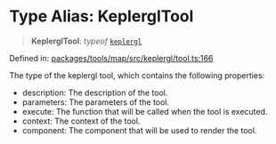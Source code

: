 # Type Alias: KeplerglTool

> **KeplerglTool**: *typeof* [`keplergl`](../variables/keplergl.md)

Defined in: [packages/tools/map/src/keplergl/tool.ts:166](https://github.com/GeoDaCenter/openassistant/blob/0a6a7e7306d75a25dc968b3117f04cb7bd613bec/packages/tools/map/src/keplergl/tool.ts#L166)

The type of the keplergl tool, which contains the following properties:

- description: The description of the tool.
- parameters: The parameters of the tool.
- execute: The function that will be called when the tool is executed.
- context: The context of the tool.
- component: The component that will be used to render the tool.

